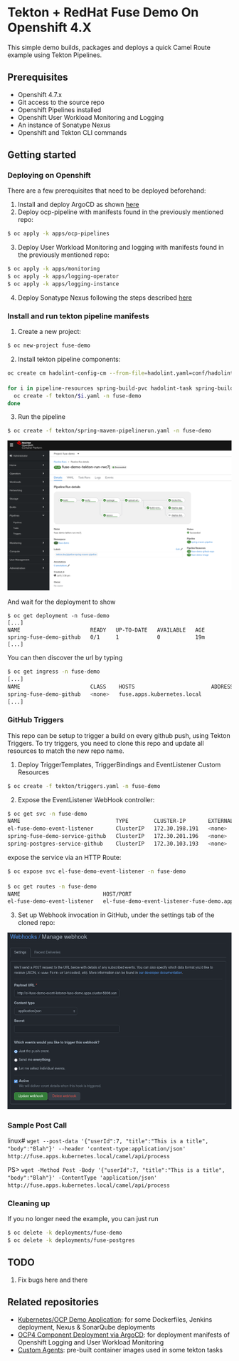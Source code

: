 # Tekton + RedHat Fuse Demo On Openshift 4.X

This simple demo builds, packages and deploys a quick Camel Route example using Tekton Pipelines.

## Prerequisites
- Openshift 4.7.x
- Git access to the source repo
- Openshift Pipelines installed
- Openshift User Workload Monitoring and Logging
- An instance of Sonatype Nexus
- Openshift and Tekton CLI commands

## Getting started

### Deploying on Openshift

There are a few prerequisites that need to be deployed beforehand:

1. Install and deploy ArgoCD as shown [here](https://github.com/mcaimi/ocp4-argocd)
2. Deploy ocp-pipeline with manifests found in the previously mentioned repo:

```bash
$ oc apply -k apps/ocp-pipelines
```

3. Deploy User Workload Monitoring and logging with manifests found in the previously mentioned repo:

```bash
$ oc apply -k apps/monitoring
$ oc apply -k apps/logging-operator
$ oc apply -k apps/logging-instance
```

4. Deploy Sonatype Nexus following the steps described [here](https://github.com/mcaimi/k8s-demo-app)

### Install and run tekton pipeline manifests

1. Create a new project:

```bash
$ oc new-project fuse-demo
```

2. Install tekton pipeline components:

```bash
oc create cm hadolint-config-cm --from-file=hadolint.yaml=conf/hadolint.yaml -n fuse-demo

for i in pipeline-resources spring-build-pvc hadolint-task spring-build-task kustomize-deployment-task spring-maven-task spring-nexus-tasl spring-maven-pipeline; do
  oc create -f tekton/$i.yaml -n fuse-demo
done
```

3. Run the pipeline

```bash
$ oc create -f tekton/spring-maven-pipelinerun.yaml -n fuse-demo
```

![OCP Pipeline Run](/assets/pipeline.png)

And wait for the deployment to show

```
$ oc get deployment -n fuse-demo
[...]
NAME                      READY   UP-TO-DATE   AVAILABLE   AGE
spring-fuse-demo-github   0/1     1            0           19m
[...]
```

You can then discover the url by typing

```bash
$ oc get ingress -n fuse-demo
[...]
NAME                      CLASS    HOSTS                        ADDRESS   PORTS   AGE
spring-fuse-demo-github   <none>   fuse.apps.kubernetes.local             80      2m29s
[...]
```

### GitHub Triggers

This repo can be setup to trigger a build on every github push, using Tekton Triggers.
To try triggers, you need to clone this repo and update all resources to match the new repo name.

1. Deploy TriggerTemplates, TriggerBindings and EventListener Custom Resources

```bash
$ oc create -f tekton/triggers.yaml -n fuse-demo
```

2. Expose the EventListener WebHook controller:

```bash
$ oc get svc -n fuse-demo
NAME                              TYPE        CLUSTER-IP       EXTERNAL-IP   PORT(S)             AGE
el-fuse-demo-event-listener       ClusterIP   172.30.198.191   <none>        8080/TCP            13m
spring-fuse-demo-service-github   ClusterIP   172.30.201.196   <none>        80/TCP              96m
spring-postgres-service-github    ClusterIP   172.30.103.193   <none>        5432/TCP,5433/TCP   148m
```

expose the service via an HTTP Route:

```bash
$ oc expose svc el-fuse-demo-event-listener -n fuse-demo

$ oc get routes -n fuse-demo
NAME                          HOST/PORT                                                                        PATH   SERVICES                      PORT            TERMINATION   WILDCARD
el-fuse-demo-event-listener   el-fuse-demo-event-listener-fuse-demo.apps.cluster-5698.sandbox539.opentlc.com          el-fuse-demo-event-listener   http-listener                 None
```

3. Set up Webhook invocation in GitHub, under the settings tab of the cloned repo:

![GitHub Webhook Setup](/assets/webhook.png)

### Sample Post Call

linux# ``wget --post-data '{"userId":7, "title":"This is a title", "body":"Blah"}' --header 'content-type:application/json' http://fuse.apps.kubernetes.local/camel/api/process``

PS> ``wget -Method Post -Body '{"userId":7, "title":"This is a title", "body":"Blah"}' -ContentType 'application/json' http://fuse.apps.kubernetes.local/camel/api/process``

### Cleaning up

If you no longer need the example, you can just run

```bash
$ oc delete -k deployments/fuse-demo
$ oc delete -k deployments/fuse-postgres
```

## TODO

1. Fix bugs here and there

## Related repositories

- [Kubernetes/OCP Demo Application](https://github.com/mcaimi/k8s-demo-app): for some Dockerfiles, Jenkins deployment, Nexus & SonarQube deployments
- [OCP4 Component Deployment via ArgoCD](https://github.com/mcaimi/ocp4-argocd): for deployment manifests of Openshift Logging and User Workload Monitoring
- [Custom Agents](https://hub.docker.com/u/mcaimi): pre-built container images used in some tekton tasks


